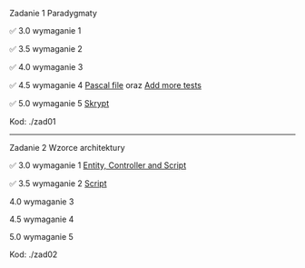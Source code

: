Zadanie 1 Paradygmaty

✅ 3.0 wymaganie 1

✅ 3.5 wymaganie 2

✅ 4.0 wymaganie 3

✅ 4.5 wymaganie 4 [Pascal file](https://github.com/tropat/obiektowe/commit/d74df917173757255a03db4063d58fbf17e8c7ff) oraz [Add more tests](https://github.com/tropat/obiektowe/commit/e6584119dc7207ad56a3f2479cfa9d6121ffb35f)

✅ 5.0 wymaganie 5 [Skrypt](https://github.com/tropat/obiektowe/commit/c952a248cacb309fe8a86710732f5928a705c238)

Kod: ./zad01

-----------------------------------------------------------------------------------------------------------------------------------------------

Zadanie 2 Wzorce architektury

✅ 3.0 wymaganie 1 [Entity, Controller and Script](https://github.com/tropat/obiektowe/commit/d39475d816b3ae9a9a219439458e8895aaaf88a7)

✅ 3.5 wymaganie 2 [Script](https://github.com/tropat/obiektowe/commit/34a15e8a83e867e7f08c1040376a82ea88e831ed)

 4.0 wymaganie 3

 4.5 wymaganie 4 

 5.0 wymaganie 5

Kod: ./zad02
